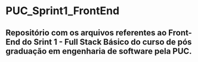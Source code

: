 # PUC_Sprint1_FrontEnd
## Repositório com os arquivos referentes ao Front-End do Srint 1 - Full Stack Básico do curso de pós graduação em engenharia de software pela PUC.
